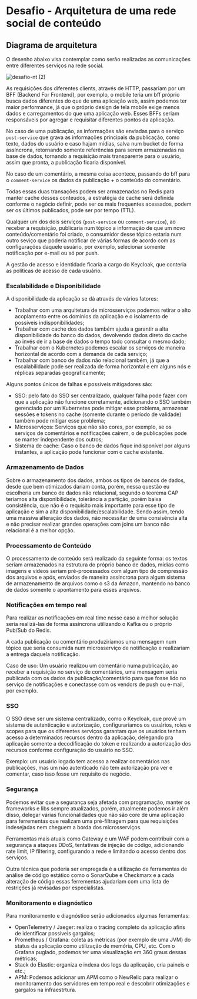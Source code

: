 # Desafio - Arquitetura de uma rede social de conteúdo

## Diagrama de arquitetura

O desenho abaixo visa contemplar como serão realizadas as comunicações entre diferentes serviços na rede social.

![desafio-nt (2)](https://github.com/renanpadilha/desafio-arq/assets/5349447/9baa8ed9-3be5-483f-96bd-40c38d0652b1)


As requisições dos diferentes clients, através de HTTP, passariam por um BFF (Backend For Frontend), por exemplo, o mobile teria um bff próprio busca dados diferentes do que de uma aplicação web, assim podemos ter maior performance, já que o próprio design de tela mobile exige menos dados e carregamentos do que uma aplicação web. Esses BFFs seriam responsáveis por agregar e requisitar diferentes pontos da aplicação.

No caso de uma publicação, as informações são enviadas para o serviço `post-service` que grava as informações principais da publicação, como texto, dados do usuário e caso hajam mídias, salva num bucket de forma assíncrona, retornando somente referências para serem armazenadas na base de dados, tornando a requisição mais transparente para o usuário, assim que pronta, a publicação ficaria disponível.

No caso de um comentário, a mesma coisa acontece, passando do bff para o `comment-service` os dados da publicação + o conteúdo do comentário.

Todas essas duas transações podem ser armazenadas no Redis para manter cache desses conteúdos, a estratégia de cache será definida conforme o negócio definir, pode ser os mais frequentes acessados, podem ser os últimos publicados, pode ser por tempo (TTL).

Qualquer um dos dois serviços (`post-service` ou `comment-service`), ao receber a requisição, publicaria num tópico a informação de que um novo conteúdo/comentário foi criado, o consumidor desse tópico estaria num outro seviço que poderia notificar de várias formas de acordo com as configurações daquele usuário, por exemplo, selecionar somente notificação por e-mail ou só por push.

A gestão de acesso e identidade ficaria a cargo do Keycloak, que conteria as políticas de acesso de cada usuário.

### Escalabilidade e Disponibilidade

A disponibilidade da aplicação se dá através de vários fatores:
- Trabalhar com uma arquitetura de microsserviços podemos retirar o alto acoplamento entre os domínios da aplicação e o isolamento de possíveis indisponibilidades;
- Trabalhar com cache dos dados também ajuda a garantir a alta disponibilidade do banco do dados, devolvendo dados direto do cache ao invés de ir a base de dados o tempo todo consultar o mesmo dado;
- Trabalhar com o Kubernetes podemos escalar os serviços de maneira horizontal de acordo com a demanda de cada serviço;
- Trabalhar com banco de dados não relacional também, já que a escalabilidade pode ser realizada de forma horizontal e em alguns nós e réplicas separadas geograficamente;

Alguns pontos únicos de falhas e possíveis mitigadores são:

- SSO: pelo fato do SSO ser centralizado, qualquer falha pode fazer com que a aplicação não funcione corretamente, adicionando o SSO também gerenciado por um Kubernetes pode mitigar esse problema, armazenar sessões e tokens no cache (somente durante o período de validade) também pode mitigar esse problema;
- Microsserviços: Serviços que não são cores, por exemplo, se os serviços de comentários e notificações caírem, o de publicações pode se manter independente dos outros;
- Sistema de cache: Caso o banco de dados fique indisponível por alguns instantes, a aplicação pode funcionar com o cache existente.

### Armazenamento de Dados

Sobre o armazenamento dos dados, ambos os tipos de bancos de dados, desde que bem otimizados dariam conta, porém, nessa questão eu escolheria um banco de dados não relacional, segundo o teorema CAP teríamos alta disponibilidade, tolerância a partição, porém baixa consistência, que não é o requisito mais importante para esse tipo de aplicação e sim a alta disponibilidade/escalabilidade. Sendo assim, tendo uma massiva alteração dos dados, não necessitar de uma consisência alta e não precisar realizar grandes operações com joins um banco não relacional é a melhor opção.

### Processamento de Conteúdo

O processamento de conteúdo será realizado da seguinte forma: os textos seriam armazenados na estrutura do próprio banco de dados, mídias como imagens e vídeos seriam pré-processados com algum tipo de compressão dos arquivos e após, enviados de maneira assíncrona para algum sistema de armazenamento de arquivos como o s3 da Amazon, mantendo no banco de dados somente o apontamento para esses arquivos.


### Notificações em tempo real

Para realizar as notificações em real time nesse caso a melhor solução seria realizá-las de forma assíncrona utilizando o Kafka ou o próprio Pub/Sub do Redis.

A cada publicação ou comentário produziríamos uma mensagem num tópico que seria consumida num microsserviço de notificação e realizariam a entrega daquela notificação.

Caso de uso:
Um usuário realizou um comentário numa publicação, ao receber a requisição no serviço de comentários, uma mensagem seria publicada com os dados da publicação/comentário para que fosse lido no serviço de notificações e conectasse com os vendors de push ou e-mail, por exemplo.


### SSO

O SSO deve ser um sistema centralizado, como o Keycloak, que provê um sistema de autenticação e autorização, configuraríamos os usuários, roles e scopes para que os diferentes serviços garantam que os usuários tenham acesso a determinados recursos dentro da aplicação, delegando pra aplicação somente a decodificação do token e realizando a autorização dos recursos conforme configuração do usuário no SSO. 

Exemplo: um usuário logado tem acesso a realizar comentários nas publicações, mas um não autenticado não tem autorização pra ver e comentar, caso isso fosse um requisito de negócio.

### Segurança

Podemos evitar que a segurança seja afetada com programação, manter os frameworks e libs sempre atualizados, porém, atualmente podemos ir além disso, delegar várias funcionalidades que não são core de uma aplicação para ferrementas que realizam uma pré-filtragem para que requisições indesejadas nem cheguem a borda dos microsserviços.

Ferramentas mais atuais como Gateway e um WAF podem contribuir com a segurança a ataques DDoS, tentativas de injeção de código, adicionando rate limit, IP filtering, configurando a rede e limitando o acesso dentro dos serviços.

Outra técnica que poderia ser empregada é a utilização de ferramentas de análise de código estático como o SonarQube e Checkmarx e a cada alteração de código essas ferrementas ajudariam com uma lista de restrições já revisadas por especialistas.


### Monitoramento e diagnóstico

Para monitoramento e diagnóstico serão adicionados algumas ferramentas: 

- OpenTelemetry / Jaeger: realiza o tracing completo da aplicação afins de identificar possíveis gargalos;
- Prometheus / Grafana: coleta as métricas (por exemplo de uma JVM) do status da aplicação como utilização de memória, CPU, etc. Com o Grafana puglado, podemos ter uma visualização em 360 graus dessas métricas;
- Stack do Elastic: organiza e indexa dos logs da aplicação, cria paineis e etc.;
- APM: Podemos adicionar um APM como o NewRelic para realizar o monitoramento dos servidores em tempo real e descobrir otimizações e gargalos na infraestrtura.
